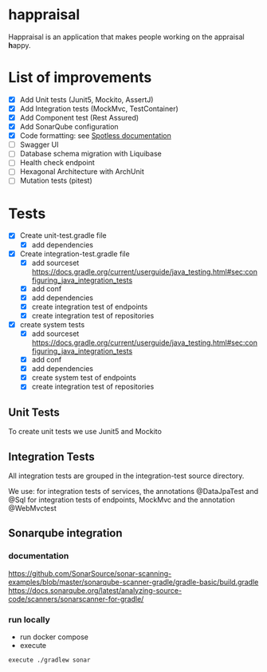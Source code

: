 # happraisal

Happraisal is an application that makes people working on the appraisal **h**appy.


# List of improvements

- [x] Add Unit tests (Junit5, Mockito, AssertJ)
- [x] Add Integration tests  (MockMvc, TestContainer)
- [x] Add Component test (Rest Assured)
- [x] Add SonarQube configuration
- [x] Code formatting: see [Spotless documentation](docs/spotless-check.md)
- [ ] Swagger UI
- [ ] Database schema migration with Liquibase
- [ ] Health check endpoint
- [ ] Hexagonal Architecture with ArchUnit
- [ ] Mutation tests (pitest)

# Tests

* [x] Create unit-test.gradle file
    * [x] add dependencies

* [x] Create integration-test.gradle file
    * [x] add sourceset https://docs.gradle.org/current/userguide/java_testing.html#sec:configuring_java_integration_tests
    * [x] add conf
    * [x] add dependencies
    * [x] create integration test of endpoints
    * [x] create integration test of repositories
* [x] create system tests
    * [x] add sourceset https://docs.gradle.org/current/userguide/java_testing.html#sec:configuring_java_integration_tests
    * [x] add conf
    * [x] add dependencies
    * [x] create system test of endpoints
    * [x] create integration test of repositories

## Unit Tests

To create unit tests we use Junit5 and Mockito

## Integration Tests

All integration tests are grouped in the integration-test source directory.

We use:
for integration tests of services, the annotations @DataJpaTest and @Sql
for integration tests of endpoints, MockMvc and the annotation @WebMvctest

## Sonarqube integration

### documentation

https://github.com/SonarSource/sonar-scanning-examples/blob/master/sonarqube-scanner-gradle/gradle-basic/build.gradle
https://docs.sonarqube.org/latest/analyzing-source-code/scanners/sonarscanner-for-gradle/

### run locally

* run docker compose
* execute

```
execute ./gradlew sonar 



```
